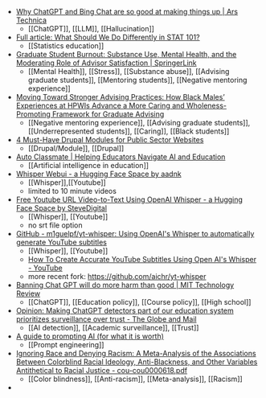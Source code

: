 - [Why ChatGPT and Bing Chat are so good at making things up | Ars Technica](https://arstechnica.com/information-technology/2023/04/why-ai-chatbots-are-the-ultimate-bs-machines-and-how-people-hope-to-fix-them/)
	- [[ChatGPT]], [[LLM]], [[Hallucination]]
- [Full article: What Should We Do Differently in STAT 101?](https://amstat.tandfonline.com/doi/full/10.1080/26939169.2023.2205905)
	- [[Statistics education]]
- [Graduate Student Burnout: Substance Use, Mental Health, and the Moderating Role of Advisor Satisfaction | SpringerLink](https://link.springer.com/article/10.1007/s11469-020-00431-9)
	- [[Mental Health]], [[Stress]], [[Substance abuse]], [[Advising graduate students]], [[Mentoring students]], [[Negative mentoring experience]]
- [Moving Toward Stronger Advising Practices: How Black Males’ Experiences at HPWIs Advance a More Caring and Wholeness-Promoting Framework for Graduate Advising](https://www.tcrecord.org/Content.asp?ContentId=23857)
	- [[Negative mentoring experience]], [[Advising graduate students]], [[Underrepresented students]], [[Caring]], [[Black students]]
- [4 Must-Have Drupal Modules for Public Sector Websites](https://www.zyxware.com/article/6564/4-must-have-drupal-modules-for-public-sector-websites)
	- [[Drupal/Module]], [[Drupal]]
- [Auto Classmate | Helping Educators Navigate AI and Education](https://autoclassmate.io/)
	- [[Artificial intelligence in education]]
- [Whisper Webui - a Hugging Face Space by aadnk](https://huggingface.co/spaces/aadnk/whisper-webui)
	- [[Whisper]],[[Youtube]]
	- limited to 10 minute videos
- [Free Youtube URL Video-to-Text Using OpenAI Whisper - a Hugging Face Space by SteveDigital](https://huggingface.co/spaces/SteveDigital/free-fast-youtube-url-video-to-text-using-openai-whisper)
	- [[Whisper]], [[Youtube]]
	- no srt file option
- [GitHub - m1guelpf/yt-whisper: Using OpenAI's Whisper to automatically generate YouTube subtitles](https://github.com/m1guelpf/yt-whisper)
	- [[Whisper]], [[Youtube]]
	- [How To Create Accurate YouTube Subtitles Using Open AI's Whisper - YouTube](https://www.youtube.com/watch?v=F30yC2jl5nA)
	- more recent fork: https://github.com/aichr/yt-whisper
- [Banning Chat GPT will do more harm than good | MIT Technology Review](https://www.technologyreview.com/2023/04/14/1071194/chatgpt-ai-high-school-education-first-person/)
	- [[ChatGPT]], [[Education policy]], [[Course policy]], [[High school]]
- [Opinion: Making ChatGPT detectors part of our education system prioritizes surveillance over trust - The Globe and Mail](https://www.theglobeandmail.com/opinion/article-making-chatgpt-detectors-part-of-our-education-system-prioritizes/)
	- [[AI detection]], [[Academic surveillance]], [[Trust]]
- [A guide to prompting AI (for what it is worth)](https://www.oneusefulthing.org/p/a-guide-to-prompting-ai-for-what)
	- [[Prompt engineering]]
- [Ignoring Race and Denying Racism: A Meta-Analysis of the Associations Between Colorblind Racial Ideology, Anti-Blackness, and Other Variables Antithetical to Racial Justice - cou-cou0000618.pdf](https://www.apa.org/pubs/journals/releases/cou-cou0000618.pdf)
	- [[Color blindness]], [[Anti-racism]], [[Meta-analysis]], [[Racism]]
-